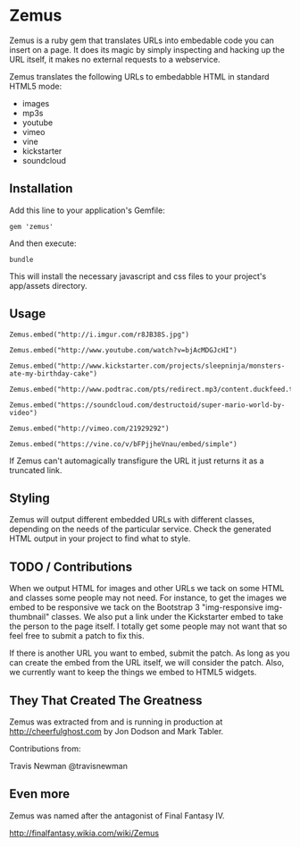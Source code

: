 # Zemus

Zemus is a ruby gem that translates URLs into embedable code you can insert on a page.  It does its magic by simply inspecting and hacking up the URL itself, it makes no external requests to a webservice.

Zemus translates the following URLs to embedabble HTML in standard HTML5 mode:

* images
* mp3s
* youtube
* vimeo
* vine
* kickstarter
* soundcloud

## Installation

Add this line to your application's Gemfile:

    gem 'zemus'

And then execute:

    bundle
	
This will install the necessary javascript and css files to your project's app/assets directory.
	

## Usage

    Zemus.embed("http://i.imgur.com/r8JB38S.jpg")

    Zemus.embed("http://www.youtube.com/watch?v=bjAcMDGJcHI")

    Zemus.embed("http://www.kickstarter.com/projects/sleepninja/monsters-ate-my-birthday-cake")

    Zemus.embed("http://www.podtrac.com/pts/redirect.mp3/content.duckfeed.tv/bsc/bsc_E001.mp3")

    Zemus.embed("https://soundcloud.com/destructoid/super-mario-world-by-video")

    Zemus.embed("http://vimeo.com/21929292")

    Zemus.embed("https://vine.co/v/bFPjjheVnau/embed/simple")

If Zemus can't automagically transfigure the URL it just returns it as a truncated link.

## Styling

Zemus will output different embedded URLs with different classes, depending on the needs of the particular service. Check the generated HTML output in your project to find what to style.

## TODO / Contributions

When we output HTML for images and other URLs we tack on some HTML and classes some people may not need.  For instance, to get the images we embed to be responsive we tack on the Bootstrap 3 "img-responsive img-thumbnail" classes.  We also put a link under the Kickstarter embed to take the person to the page itself.  I totally get some people may not want that so feel free to submit a patch to fix this.

If there is another URL you want to embed, submit the patch.  As long as you can create the embed from the URL itself, we will consider the patch.  Also, we currently want to keep the things we embed to HTML5 widgets.

## They That Created The Greatness

Zemus was extracted from and is running in production at http://cheerfulghost.com by Jon Dodson and Mark Tabler.

Contributions from:

Travis Newman @travisnewman

## Even more

Zemus was named after the antagonist of Final Fantasy IV.

http://finalfantasy.wikia.com/wiki/Zemus